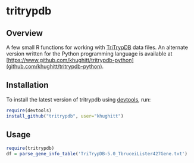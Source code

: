 tritrypdb
=========
Overview
--------
A few small R functions for working with [TriTrypDB](http://tritrypdb.org/tritrypdb/)
data files. An alternate version written for the Python programming language is 
available at
[https://www.github.com/khughitt/tritrypdb-python](github.com/khughitt/tritrypdb-python).

Installation
------------
To install the latest version of tritrypdb using [devtools](https://github.com/hadley/devtools), 
run:
```r
require(devtools)
install_github("tritrypdb", user="khughitt")
```

Usage
-----
```r
require(tritrypdb)
df = parse_gene_info_table('TriTrypDB-5.0_TbruceiLister427Gene.txt')
```

